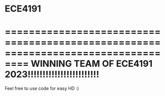# ECE4191
==================================================================================
WINNING TEAM OF ECE4191 2023!!!!!!!!!!!!!!!!!!!!!!!!
==================================================================================

Feel free to use code for easy HD :)
